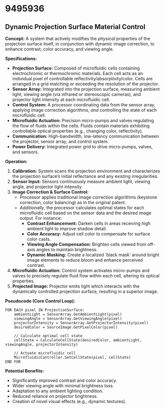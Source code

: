 # 9495936

## Dynamic Projection Surface Material Control

**Concept:** A system that actively modifies the *physical* properties of the projection surface itself, in conjunction with dynamic image correction, to enhance contrast, color accuracy, and viewing angle.

**Specifications:**

*   **Projection Surface:** Composed of microfluidic cells containing electrochromic or thermochromic materials. Each cell acts as an individual pixel of controllable reflectivity/absorptivity/color. Cells are arranged in a grid matching or exceeding the resolution of the projector.
*   **Sensor Array:** Integrated into the projection surface, measuring ambient light, viewing angle (via infrared or stereoscopic cameras), and projector light intensity at each microfluidic cell.
*   **Control System:** A processor coordinating data from the sensor array, applying image correction algorithms, *and* controlling the state of each microfluidic cell.
*   **Microfluidic Actuation:** Precision micro-pumps and valves regulating the flow of fluids within the cells. Fluids contain materials exhibiting controllable optical properties (e.g., changing color, reflectivity).
*   **Communication:** High-bandwidth, low-latency communication between the projector, sensor array, and control system.
*   **Power Delivery:** Integrated power grid to drive micro-pumps, valves, and sensors.

**Operation:**

1.  **Calibration:** System scans the projection environment and characterizes the projection surface’s initial reflectance and any existing irregularities.
2.  **Sensor Input:** Sensors continuously measure ambient light, viewing angle, and projector light intensity.
3.  **Image Correction & Surface Control:**
    *   Processor applies traditional image correction algorithms (keystone correction, color balancing) as in the original patent.
    *   *Additionally*, the processor calculates optimal states for each microfluidic cell based on the sensor data and the desired image output.  For instance:
        *   **Contrast Enhancement:** Darken cells in areas receiving high ambient light to improve shadow detail.
        *   **Color Accuracy:** Adjust cell color to compensate for surface color casts.
        *   **Viewing Angle Compensation:** Brighten cells viewed from off-axis angles to maintain brightness.
        *   **Dynamic Masking:**  Create a localized 'black mask' around bright image elements to reduce bloom and enhance perceived contrast.
4.  **Microfluidic Actuation:** Control system activates micro-pumps and valves to precisely regulate fluid flow within each cell, altering its optical properties.
5.  **Projected Image:** Projector emits light which interacts with the dynamically controlled projection surface, resulting in a superior image.

**Pseudocode (Core Control Loop):**

```
FOR EACH pixel IN ProjectionSurface:
    ambientLight = SensorArray.GetAmbientLight(pixel)
    viewingAngle = SensorArray.GetViewingAngle(pixel)
    projectorIntensity = SensorArray.GetProjectorIntensity(pixel)
    desiredColor = SourceImage.GetPixelColor(pixel)

    // Calculate optimal cell state
    cellState = CalculateCellState(desiredColor, ambientLight, viewingAngle, projectorIntensity)

    // Actuate microfluidic cell
    MicrofluidicController.SetCellState(pixel, cellState)
END FOR
```

**Potential Benefits:**

*   Significantly improved contrast and color accuracy.
*   Wider viewing angle with minimal brightness loss.
*   Adaptation to any ambient lighting condition.
*   Reduced reliance on projector brightness.
*   Creation of novel visual effects (e.g., dynamic textures).
